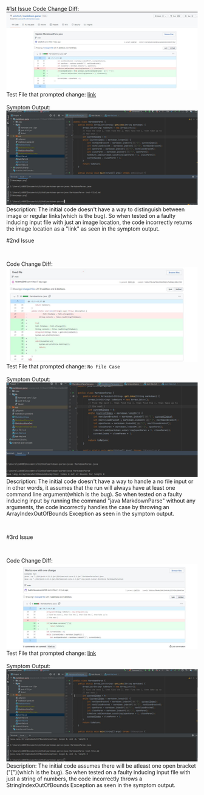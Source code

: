 #1st Issue
Code Change Diff:
![img1](Lab%20Report%202%20Images/Issue%20%231.JPG)
Test File that prompted change: [link](test-file2.md)
<br />
<br/>
Symptom Output: 
![img2](Lab%20Report%202%20Images/Symptom1.JPG)
<br />
Description: The initial code doesn't have a way to distinguish
between image or regular links(which is the bug). So when tested on a faulty
 inducing input file with just an image location, the code incorrectly
  returns the image location as a "link" as seen in the symptom output.
<br/>

#2nd Issue       

<br/>  

Code Change Diff:
![img3](Lab%20Report%202%20Images/Issue%20%232.JPG)
Test File that prompted change: `No File Case`
<br />
<br/>
Symptom Output:
![img4](Lab%20Report%202%20Images/Symptom2.JPG)
Description: The initial code doesn't have a way to handle a no file input or
 in other words, it assumes that the run will always have at
  least one command line argument(which is the bug). So when tested on a faulty
 inducing input by running the command "java MarkdownParse" without any
  arguments, the code incorrectly handles the case by throwing an
   ArrayIndexOutOfBounds Exception as seen in the symptom output.  

<br/>

#3rd Issue  

<br/>

Code Change Diff:
![img3](Lab%20Report%202%20Images/Issue%20%233.JPG)
Test File that prompted change: [link](test-file.md)
<br />
<br/>
Symptom Output:
![symptom](Lab%20Report%202%20Images/Symptom3.JPG)
Description: The initial code assumes there will be atleast one open bracket
("[")(which is the bug). So when tested on a faulty inducing input file with
 just a string of numbers, the code incorrectly throws a
  StringIndexOutOfBounds Exception as seen in the symptom output.
